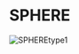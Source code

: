 # SPHERE
![SPHEREtype1](https://user-images.githubusercontent.com/102920189/162578620-10afdc55-d127-4b22-8a10-f63062208eb7.png)
